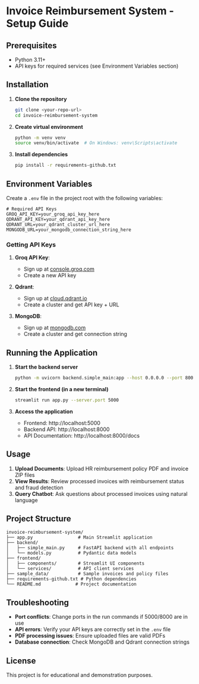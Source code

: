 # Invoice Reimbursement System - Setup Guide

## Prerequisites

- Python 3.11+
- API keys for required services (see Environment Variables section)

## Installation

1. **Clone the repository**
   ```bash
   git clone <your-repo-url>
   cd invoice-reimbursement-system
   ```

2. **Create virtual environment**
   ```bash
   python -m venv venv
   source venv/bin/activate  # On Windows: venv\Scripts\activate
   ```

3. **Install dependencies**
   ```bash
   pip install -r requirements-github.txt
   ```

## Environment Variables

Create a `.env` file in the project root with the following variables:

```env
# Required API Keys
GROQ_API_KEY=your_groq_api_key_here
QDRANT_API_KEY=your_qdrant_api_key_here
QDRANT_URL=your_qdrant_cluster_url_here
MONGODB_URL=your_mongodb_connection_string_here
```

### Getting API Keys

1. **Groq API Key**: 
   - Sign up at [console.groq.com](https://console.groq.com/)
   - Create a new API key

2. **Qdrant**: 
   - Sign up at [cloud.qdrant.io](https://cloud.qdrant.io/)
   - Create a cluster and get API key + URL

3. **MongoDB**: 
   - Sign up at [mongodb.com](https://www.mongodb.com/)
   - Create a cluster and get connection string

## Running the Application

1. **Start the backend server**
   ```bash
   python -m uvicorn backend.simple_main:app --host 0.0.0.0 --port 8000
   ```

2. **Start the frontend (in a new terminal)**
   ```bash
   streamlit run app.py --server.port 5000
   ```

3. **Access the application**
   - Frontend: http://localhost:5000
   - Backend API: http://localhost:8000
   - API Documentation: http://localhost:8000/docs

## Usage

1. **Upload Documents**: Upload HR reimbursement policy PDF and invoice ZIP files
2. **View Results**: Review processed invoices with reimbursement status and fraud detection
3. **Query Chatbot**: Ask questions about processed invoices using natural language

## Project Structure

```
invoice-reimbursement-system/
├── app.py                 # Main Streamlit application
├── backend/
│   ├── simple_main.py     # FastAPI backend with all endpoints
│   └── models.py          # Pydantic data models
├── frontend/
│   ├── components/        # Streamlit UI components
│   └── services/          # API client services
├── sample_data/           # Sample invoices and policy files
├── requirements-github.txt # Python dependencies
└── README.md             # Project documentation
```

## Troubleshooting

- **Port conflicts**: Change ports in the run commands if 5000/8000 are in use
- **API errors**: Verify your API keys are correctly set in the `.env` file
- **PDF processing issues**: Ensure uploaded files are valid PDFs
- **Database connection**: Check MongoDB and Qdrant connection strings

## License

This project is for educational and demonstration purposes.
